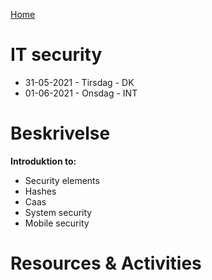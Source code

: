 [Home](modul-4-2.md)
# IT security
- 31-05-2021 - Tirsdag - DK
- 01-06-2021 - Onsdag - INT

# Beskrivelse
**Introduktion to:**
- Security elements
- Hashes
- Caas
- System security
- Mobile security

# Resources & Activities


